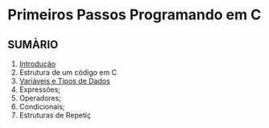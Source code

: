 # Primeiros Passos Programando em C

## SUMÀRIO
1. [Introdução](https://github.com/chicofreitas/c-tutorial/blob/main/introducao.md)
2. Estrutura de um código em C
3. [Variáveis e Tipos de Dados](https://github.com/chicofreitas/c-tutorial/blob/main/variaveis.md)
4. Expressões;
5. Operadores;
6. Condicionais;
7. Estruturas de Repetiç
